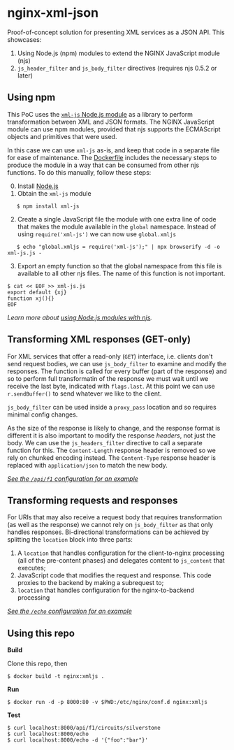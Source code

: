 nginx-xml-json
==============

Proof-of-concept solution for presenting XML services as a JSON API. This showcases:

1. Using Node.js (npm) modules to extend the NGINX JavaScript module (njs)
2. `js_header_filter` and `js_body_filter` directives (requires njs 0.5.2 or later)

Using npm
---------
This PoC uses the [`xml-js` Node.js module](https://www.npmjs.com/package/xml-js) as a library to perform transformation between XML and JSON formats. The NGINX JavaScript module can use npm modules, provided that njs supports the ECMAScript objects and primitives that were used.

In this case we can use `xml-js` as-is, and keep that code in a separate file for ease of maintenance. The [Dockerfile](Dockerfile#L3) includes the necessary steps to produce the module in a way that can be consumed from other njs functions. To do this manually, follow these steps:

0. Install [Node.js](https://nodejs.org/en/)
1. Obtain the `xml-js` module
```shell
   $ npm install xml-js
```
2. Create a single JavaScript file the module with one extra line of code that makes the module available in the `global` namespace. Instead of using `require('xml-js')` we can now use `global.xmljs`
```shell
   $ echo "global.xmljs = require('xml-js');" | npx browserify -d -o xml-js.js -
```
3. Export an empty function so that the global namespace from this file is available to all other njs files. The name of this function is not important.
```shell
$ cat << EOF >> xml-js.js
export default {xj}
function xj(){}
EOF
```
*Learn more about [using Node.js modules with njs](http://nginx.org/en/docs/njs/node_modules.html).*

Transforming XML responses (GET-only)
-------------------------------------
For XML services that offer a read-only (`GET`) interface, i.e. clients don't send request bodies, we can use `js_body_filter` to examine and modify the responses. The function is called for every buffer (part of the response) and so to perform full transformatin of the response we must wait until we receive the last byte, indicated with `flags.last`. At this point we can use `r.sendBuffer()` to send whatever we like to the client.

`js_body_filter` can be used inside a `proxy_pass` location and so requires minimal config changes.

As the size of the response is likely to change, and the response format is different it is also important to modify the response _headers_, not just the body. We can use the `js_headers_filter` directive to call a separate function for this. The `Content-Length` response header is removed so we rely on chunked encoding instead. The `Content-Type` response header is replaced with `application/json` to match the new body.

_[See the `/api/f1` configuration for an example](proxy.conf#L15)_


Transforming requests and responses
-----------------------------------
For URIs that may also receive a request body that requires transformation (as well as the response) we cannot rely on `js_body_filter` as that only handles responses. Bi-directional transformations can be achieved by splitting the `location` block into three parts:

1. A `location` that handles configuration for the client-to-nginx processing (all of the pre-content phases) and delegates content to `js_content` that executes;
2. JavaScript code that modifies the request and response. This code proxies to the backend by making a subrequest to;
3. `location` that handles configuration for the nginx-to-backend processing

_[See the `/echo` configuration for an example](proxy.conf#L24)_


Using this repo
---------------

**Build**

Clone this repo, then
```shell
$ docker build -t nginx:xmljs .
```

**Run**
```shell
$ docker run -d -p 8000:80 -v $PWD:/etc/nginx/conf.d nginx:xmljs
```

**Test**
```shell
$ curl localhost:8000/api/f1/circuits/silverstone
$ curl localhost:8000/echo
$ curl localhost:8000/echo -d '{"foo":"bar"}'
```

